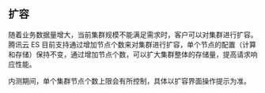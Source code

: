 ## 扩容
随着业务数据量增大，当前集群规模不能满足需求时，客户可以对集群进行扩容。腾讯云 ES 目前支持通过增加节点个数来对集群进行扩容，单个节点的配置（计算和存储）保持不变，通过增加节点个数，可以扩大集群整体的存储量，提高请求响应性能。

内测期间，单个集群节点个数上限会有所控制，具体以扩容界面操作提示为准。